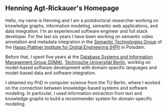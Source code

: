 ## Henning Agt-Rickauer's Homepage

Hello, my name is Henning and I am a postdoctoral researcher working on knowledge graphs, information modeling, semantic web applications, and data integration. I'm an experienced software engineer and full stack developer. For the last six years I have been working on semantic video annotation and metadata integration in the [Semantic Technologies Group](https://hpi.de/meinel/knowledge-tech/former-topics/semantics.html) of the [Hasso Plattner Institute for Digital Engineering (HPI)](https://hpi.de/en) in Potsdam.

Before that, I spent five years at the [Database Systems and Information Management Group (DIMA)](https://www.dima.tu-berlin.de/), [Technische Universität Berlin](https://www.tu.berlin/en/), working on model-based software development with domain-specific languages and model-based data and software integration.

I obtained my PhD in computer science from the TU Berlin, where I worked on the connection between knowledge-based systems and software modeling. In particular, I used information extraction from text and knowledge graphs to build a recommender system for domain-specific modeling.

